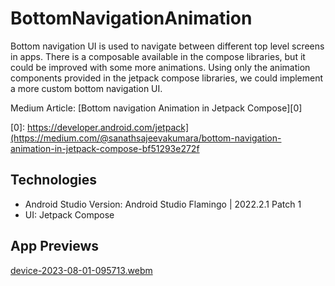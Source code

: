 # BottomNavigationAnimation
Bottom navigation UI is used to navigate between different top level screens in apps. There is a composable available in the compose libraries, but it could be improved with some more animations. Using only the animation components provided in the jetpack compose libraries, we could implement a more custom bottom navigation UI.

Medium Article: [Bottom navigation Animation in Jetpack Compose][0]

[0]: https://developer.android.com/jetpack](https://medium.com/@sanathsajeevakumara/bottom-navigation-animation-in-jetpack-compose-bf51293e272f

## Technologies

* Android Studio Version: Android Studio Flamingo | 2022.2.1 Patch 1
* UI: Jetpack Compose

## App Previews

[device-2023-08-01-095713.webm](https://github.com/LuuNgocLan/BottomNavigationAnimation/assets/29207172/df842a72-5e7e-49d3-801d-e6c8e73a0fce)
